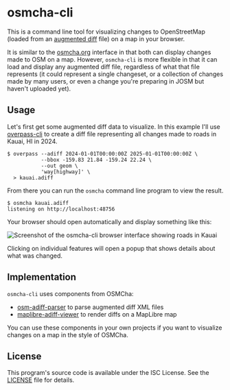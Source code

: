 # osmcha-cli

This is a command line tool for visualizing changes to OpenStreetMap (loaded from an [augmented diff](https://wiki.openstreetmap.org/wiki/Overpass_API/Augmented_Diffs) file) on a map in your browser.

It is similar to the [osmcha.org](https://osmcha.org) interface in that both can display changes made to OSM on a map. However, `osmcha-cli` is more flexible in that it can load and display any augmented diff file, regardless of what that file represents (it could represent a single changeset, or a collection of changes made by many users, or even a change you're preparing in JOSM but haven't uploaded yet).

## Usage

Let's first get some augmented diff data to visualize. In this example I'll use [overpass-cli](https://github.com/jake-low/overpass-cli) to create a diff file representing all changes made to roads in Kauai, HI in 2024.

```
$ overpass --adiff 2024-01-01T00:00:00Z 2025-01-01T00:00:00Z \
           --bbox -159.83 21.84 -159.24 22.24 \
           --out geom \
           'way[highway]' \
  > kauai.adiff
```

From there you can run the `osmcha` command line program to view the result.

```
$ osmcha kauai.adiff
listening on http://localhost:48756
```

Your browser should open automatically and display something like this:

![Screenshot of the osmcha-cli browser interface showing roads in Kauai](./screenshot.png)

Clicking on individual features will open a popup that shows details about what was changed.

## Implementation

`osmcha-cli` uses components from OSMCha:

- [osm-adiff-parser](https://github.com/OSMCha/osm-adiff-parser) to parse augmented diff XML files
- [maplibre-adiff-viewer](https://github.com/OSMCha/maplibre-adiff-viewer) to render diffs on a MapLibre map

You can use these components in your own projects if you want to visualize changes on a map in the style of OSMCha.

## License

This program's source code is available under the ISC License. See the [LICENSE](./LICENSE) file for details.
